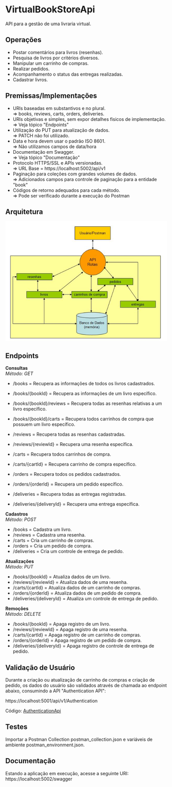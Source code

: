 # VirtualBookStoreApi
API para a gestão de uma livraria virtual.  

## Operações

* Postar comentários para livros (resenhas).  
* Pesquisa de livros por critérios diversos.  
* Manipular um carrinho de compras.  
* Realizar pedidos.  
* Acompanhamento o status das entregas realizadas.  
* Cadastrar livros.  

## Premissas/Implementações

* URIs baseadas em substantivos e no plural.  
=> books, reviews, carts, orders, deliveries.  
* URIs objetivas e simples, sem expor detalhes fisicos de implementação.  
=> Veja tópico "Endpoints"
* Utilização do PUT para atualização de dados.  
=> PATCH não foi utilizado.  
* Data e hora devem usar o padrão ISO 8601.  
=> Não utilizamos campos de data/hora
* Documentação em Swagger.  
=> Veja tópico "Documentação"
* Protocolo HTTPS/SSL e APIs versionadas.  
=> URL Base = https://localhost:5002/api/v1
* Paginação para coleções com grandes volumes de dados.  
=> Adicionados campos para controle de paginação para a entidade "book"
* Códigos de retorno adequados para cada método.  
=> Pode ser verificado durante a execução do Postman

## Arquitetura

![Arquitetura](Docs/arquitetura.jpg?raw=true "Arquitetura")

## Endpoints

**Consultas**  
_Método: GET_  

* /books = Recupera as informações de todos os livros cadastrados.  
* /books/{bookId} = Recupera as informações de um livro específico.  
* /books/{bookId}/reviews = Recupera todas as resenhas relativas a um livro específico.  
* /books/{bookId}/carts = Recupera todos carrinhos de compra que possuem um livro específico.  

* /reviews = Recupera todas as resenhas cadastradas.  
* /reviews/{reviewId} = Recupera uma resenha específica.  

* /carts = Recupera todos carrinhos de compra.  
* /carts/{cartId} = Recupera carrinho de compra específico.  

* /orders = Recupera todos os pedidos cadastrados.  
* /orders/{orderId} = Recupera um pedido específico.  

* /deliveries = Recupera todas as entregas registradas.
* /deliveries/{deliveryId} = Recupera uma entrega específica.

**Cadastros**  
_Método: POST_  

* /books  = Cadastra um livro.
* /reviews = Cadastra uma resenha.
* /carts = Cria um carrinho de compras.
* /orders = Cria um pedido de compra.
* /deliveries = Cria um controle de entrega de pedido.

**Atualizações**  
_Método: PUT_

* /books/{bookId} = Atualiza dados de um livro.
* /reviews/{reviewId} = Atualiza dados de uma resenha.
* /carts/{cartId} = Atualiza dados de um carrinho de compras.
* /orders/{orderId} = Atualiza dados de um pedido de compra.
* /deliveries/{deliveryId} = Atualiza um controle de entrega de pedido.

**Remoções**  
_Método: DELETE_

* /books/{bookId} = Apaga registro de um livro.
* /reviews/{reviewId} = Apaga registro de uma resenha.
* /carts/{cartId} = Apaga registro de um carrinho de compras.
* /orders/{orderId} = Apaga registro de um pedido de compra.
* /deliveries/{deliveryId} = Apaga registro de controle de entrega de pedido.  
  
## Validação de Usuário  
Durante a criação ou atualização de carrinho de compras e criação de pedido, os dados do usuário são validados através de chamada ao endpoint abaixo, consumindo a API "Authentication API":  
  
https://localhost:5001/api/v1/Authentication  
  
Código: [AuthenticationApi](https://github.com/wcoelho/AuthenticationApi)  
  

## Testes  
Importar a Postman Collection postman_collection.json e variáveis de ambiente postman_environment.json.

## Documentação  
Estando a aplicação em execução, acesse a seguinte URI:  
https://localhost:5002/swagger

